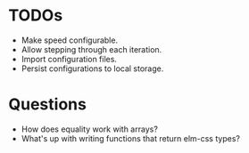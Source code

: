 # TODOs

* Make speed configurable.
* Allow stepping through each iteration.
* Import configuration files.
* Persist configurations to local storage.

# Questions

* How does equality work with arrays?
* What's up with writing functions that return elm-css types?